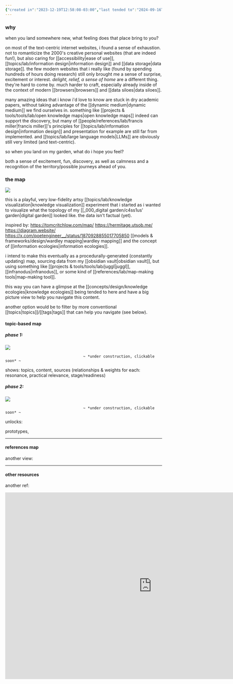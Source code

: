 ```yaml
---
{"created in":"2023-12-19T12:58:08-03:00","last tended to":"2024-09-16T18:36:35-03:00","tags":["🌿","knowledgedesign","illustration","experiment"],"dg-publish":true,"notestage":["🌿"],"created":"2023-12-19T12:58:08.957-03:00","updated":"2025-01-22T16:19:40.331-03:00","permalink":"/000-digital-garden/garden-map/","dgPassFrontmatter":true}
---
```


### why

when you land somewhere new, what feeling does that place bring to you?

on most of the text-centric internet websites, i found a sense of exhaustion. not to romanticize the 2000's creative personal websites (that are indeed fun!), but also caring for [[accessibility\|ease of use]], [[topics/lab/information design\|information design]] and [[data storage\|data storage]]. the few modern websites that i really like (found by spending hundreds of hours doing research) still only brought me a sense of surprise, excitement or interest. *delight, relief, a sense of home* are a different thing. they're hard to come by. much harder to craft, especially already inside of the context of modern [[browsers\|browsers]] and [[data siloes\|data siloes]].

many amazing ideas that i know i'd love to know are stuck in dry academic papers, without taking advantage of the [[dynamic medium\|dynamic medium]] we find ourselves in. something like [[projects & tools/tools/lab/open knowledge maps\|open knowledge maps]] indeed can support the discovery, but many of [[people/references/lab/francis miller\|francis miller]]'s principles for [[topics/lab/information design\|information design]] and presentation for example are still far from implemented. and [[topics/lab/large language models\|LLMs]] are obviously still very limited (and text-centric).

so when you land on my garden, what do i hope you feel?

both a sense of excitement, fun, discovery, as well as calmness and a recognition of the territory/possible journeys ahead of you.

### the map

<!--![garden map v2.excalidraw.png](/img/user/_007_illustrations%20&%20sketches/garden%20map%20v2.excalidraw.png)-->
![](https://i.imgur.com/eCPfDgm.png)


this is a playful, very low-fidelity artsy [[topics/lab/knowledge visualization\|knowledge visualization]] experiment that i started as i wanted to visualize what the topology of my [[_000_digital garden/c4ss1us' garden\|digital garden]] looked like. the data isn't factual (yet).

inspired by:
https://tomcritchlow.com/map/
https://hermitage.utsob.me/
https://diagram.website/
https://x.com/poetengineer__/status/1870928855017705850
[[models & frameworks/design/wardley mapping\|wardley mapping]] and the concept of [[information ecologies\|information ecologies]].

i intend to make this eventually as a procedurally-generated (constantly updating) map, sourcing data from my [[obsidian vault\|obsidian vault]], but using something like [[projects & tools/tools/lab/juggl\|juggl]], [[infranodus\|infranodus]], or some kind of [[references/lab/map-making tools\|map-making tool]].

this way you can have a glimpse at the [[concepts/design/knowledge ecologies\|knowledge ecologies]] being tended to here and have a big picture view to help you navigate this content.

another option would be to filter by more conventional [[topics\|topics]]/[[tags\|tags]] that can help you navigate (see below).

#### topic-based map
##### phase 1:

<!--![research overview.excalidraw.png](/img/user/_007_illustrations%20&%20sketches/research%20overview.excalidraw.png)-->
![](https://i.imgur.com/aFTlkeJ.png)

                                       ~ *under construction, clickable soon* ~

shows: topics, content, sources (relationships & weights for each: resonance, practical relevance, stage/readiness)

##### phase 2:

<!--![research preview.excalidraw.png](/img/user/_007_illustrations%20&%20sketches/research%20preview.excalidraw.png)-->
![](https://i.imgur.com/axizghy.png)

                                       ~ *under construction, clickable soon* ~

unlocks:

prototypes, 

---
#### references map

another view:


---

#### other resources

another ref:
<iframe src="https://embed.kumu.io/93dd947d40c4523b2969847bfd7564b3" width="940" height="600" frameborder="0"></iframe>